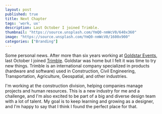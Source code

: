 ```yaml
---
layout: post
published: true
title: Next Chapter
tags: 'work, ux'
description: Last October I joined Trimble.
thumbnail: "https://source.unsplash.com/YmQ0-nmWcV0/640x360"
image: "https://source.unsplash.com/YmQ0-nmWcV0/1600x900"
categories: ["Branding"]
---
```

Some personal news. After more than six years working at [Goldstar Events](https://www.goldstar.com/), last October I joined [Trimble](https://www.trimble.com/). Goldstar was home but I felt it was time to try new things. Trimble is an international company specialized in products (hardware and software) used in Construction, Civil Engineering, Transportation, Agriculture, Geospatial, and other industries.  

I'm working at the construction division, helping companies manage projects and human resources. This is a new industry for me and a challenge, and I'm also excited to be part of a big and diverse design team with a lot of talent. My goal is to keep learning and growing as a designer, and I'm happy to say that I think I found the perfect place for that.
